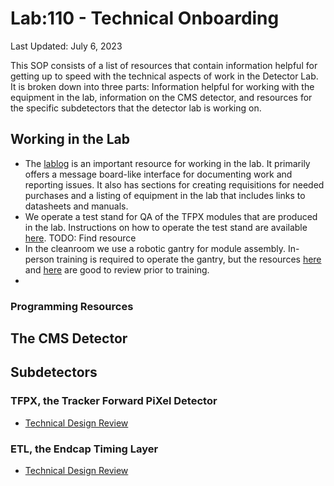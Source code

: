 # Lab:110 - Technical Onboarding

Last Updated: July 6, 2023

This SOP consists of a list of resources that contain information helpful for getting up to speed with the technical aspects of work in the Detector Lab. It is broken down into three parts: Information helpful for working with the equipment in the lab, information on the CMS detector, and resources for the specific subdetectors that the detector lab is working on.

## Working in the Lab

  - The [lablog](nebraskadetectorlab.com) is an important resource for working in the lab. It primarily offers a message board-like interface for documenting work and reporting issues. It also has sections for creating requisitions for needed purchases and a listing of equipment in the lab that includes links to datasheets and manuals.
  - We operate a test stand for QA of the TFPX modules that are produced in the lab. Instructions on how to operate the test stand are available [here](). TODO: Find resource
  - In the cleanroom we use a robotic gantry for module assembly. In-person training is required to operate the gantry, but the resources [here](https://github.com/CUASAS/pixel-gantry-control) and [here](https://drive.google.com/drive/folders/1jjhutLgPGgwVizSZdoIk1yHqYb2zJ_WL) are good to review prior to training.
  - 

### Programming Resources



## The CMS Detector



## Subdetectors

### TFPX, the Tracker Forward PiXel Detector

  - [Technical Design Review]()

### ETL, the Endcap Timing Layer

  - [Technical Design Review]()

